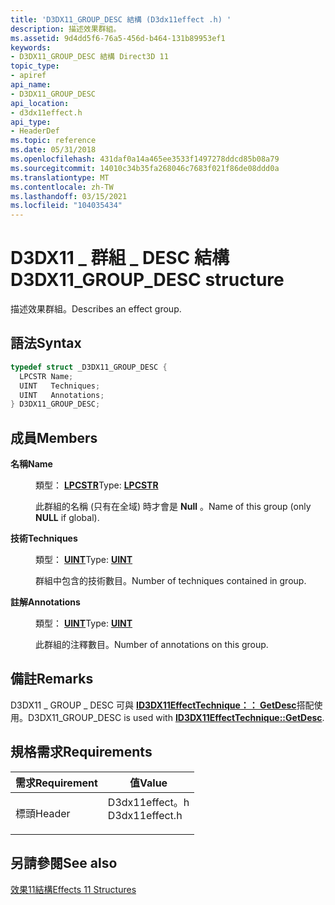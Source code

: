 ```yaml
---
title: 'D3DX11_GROUP_DESC 結構 (D3dx11effect .h) '
description: 描述效果群組。
ms.assetid: 9d4dd5f6-76a5-456d-b464-131b89953ef1
keywords:
- D3DX11_GROUP_DESC 結構 Direct3D 11
topic_type:
- apiref
api_name:
- D3DX11_GROUP_DESC
api_location:
- d3dx11effect.h
api_type:
- HeaderDef
ms.topic: reference
ms.date: 05/31/2018
ms.openlocfilehash: 431daf0a14a465ee3533f1497278ddcd85b08a79
ms.sourcegitcommit: 14010c34b35fa268046c7683f021f86de08ddd0a
ms.translationtype: MT
ms.contentlocale: zh-TW
ms.lasthandoff: 03/15/2021
ms.locfileid: "104035434"
---
```

# <a name="d3dx11_group_desc-structure"></a><span data-ttu-id="40a4e-104">D3DX11 \_ 群組 \_ DESC 結構</span><span class="sxs-lookup"><span data-stu-id="40a4e-104">D3DX11\_GROUP\_DESC structure</span></span>

<span data-ttu-id="40a4e-105">描述效果群組。</span><span class="sxs-lookup"><span data-stu-id="40a4e-105">Describes an effect group.</span></span>

## <a name="syntax"></a><span data-ttu-id="40a4e-106">語法</span><span class="sxs-lookup"><span data-stu-id="40a4e-106">Syntax</span></span>


```C++
typedef struct _D3DX11_GROUP_DESC {
  LPCSTR Name;
  UINT   Techniques;
  UINT   Annotations;
} D3DX11_GROUP_DESC;
```



## <a name="members"></a><span data-ttu-id="40a4e-107">成員</span><span class="sxs-lookup"><span data-stu-id="40a4e-107">Members</span></span>

<dl> <dt>

<span data-ttu-id="40a4e-108">**名稱**</span><span class="sxs-lookup"><span data-stu-id="40a4e-108">**Name**</span></span>
</dt> <dd>

<span data-ttu-id="40a4e-109">類型： **[ **LPCSTR**](/windows/desktop/WinProg/windows-data-types)**</span><span class="sxs-lookup"><span data-stu-id="40a4e-109">Type: **[**LPCSTR**](/windows/desktop/WinProg/windows-data-types)**</span></span>

</dd> <dd>

<span data-ttu-id="40a4e-110">此群組的名稱 (只有在全域) 時才會是 **Null** 。</span><span class="sxs-lookup"><span data-stu-id="40a4e-110">Name of this group (only **NULL** if global).</span></span>

</dd> <dt>

<span data-ttu-id="40a4e-111">**技術**</span><span class="sxs-lookup"><span data-stu-id="40a4e-111">**Techniques**</span></span>
</dt> <dd>

<span data-ttu-id="40a4e-112">類型： **[ **UINT**](/windows/desktop/WinProg/windows-data-types)**</span><span class="sxs-lookup"><span data-stu-id="40a4e-112">Type: **[**UINT**](/windows/desktop/WinProg/windows-data-types)**</span></span>

</dd> <dd>

<span data-ttu-id="40a4e-113">群組中包含的技術數目。</span><span class="sxs-lookup"><span data-stu-id="40a4e-113">Number of techniques contained in group.</span></span>

</dd> <dt>

<span data-ttu-id="40a4e-114">**註解**</span><span class="sxs-lookup"><span data-stu-id="40a4e-114">**Annotations**</span></span>
</dt> <dd>

<span data-ttu-id="40a4e-115">類型： **[ **UINT**](/windows/desktop/WinProg/windows-data-types)**</span><span class="sxs-lookup"><span data-stu-id="40a4e-115">Type: **[**UINT**](/windows/desktop/WinProg/windows-data-types)**</span></span>

</dd> <dd>

<span data-ttu-id="40a4e-116">此群組的注釋數目。</span><span class="sxs-lookup"><span data-stu-id="40a4e-116">Number of annotations on this group.</span></span>

</dd> </dl>

## <a name="remarks"></a><span data-ttu-id="40a4e-117">備註</span><span class="sxs-lookup"><span data-stu-id="40a4e-117">Remarks</span></span>

<span data-ttu-id="40a4e-118">D3DX11 \_ GROUP \_ DESC 可與 [**ID3DX11EffectTechnique：： GetDesc**](id3dx11effecttechnique-getdesc.md)搭配使用。</span><span class="sxs-lookup"><span data-stu-id="40a4e-118">D3DX11\_GROUP\_DESC is used with [**ID3DX11EffectTechnique::GetDesc**](id3dx11effecttechnique-getdesc.md).</span></span>

## <a name="requirements"></a><span data-ttu-id="40a4e-119">規格需求</span><span class="sxs-lookup"><span data-stu-id="40a4e-119">Requirements</span></span>



| <span data-ttu-id="40a4e-120">需求</span><span class="sxs-lookup"><span data-stu-id="40a4e-120">Requirement</span></span> | <span data-ttu-id="40a4e-121">值</span><span class="sxs-lookup"><span data-stu-id="40a4e-121">Value</span></span> |
|-------------------|-------------------------------------------------------------------------------------------|
| <span data-ttu-id="40a4e-122">標頭</span><span class="sxs-lookup"><span data-stu-id="40a4e-122">Header</span></span><br/> | <dl> <span data-ttu-id="40a4e-123"><dt>D3dx11effect。h</dt></span><span class="sxs-lookup"><span data-stu-id="40a4e-123"><dt>D3dx11effect.h</dt></span></span> </dl> |



## <a name="see-also"></a><span data-ttu-id="40a4e-124">另請參閱</span><span class="sxs-lookup"><span data-stu-id="40a4e-124">See also</span></span>

<dl> <dt>

[<span data-ttu-id="40a4e-125">效果11結構</span><span class="sxs-lookup"><span data-stu-id="40a4e-125">Effects 11 Structures</span></span>](d3d11-graphics-reference-effects11-structures.md)
</dt> </dl>

 

